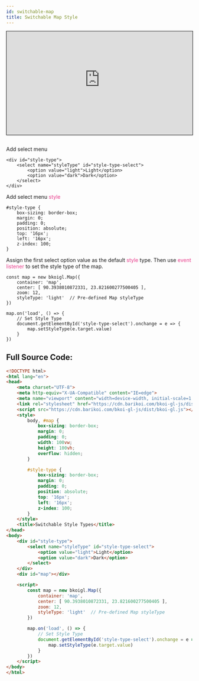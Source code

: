 ```yaml
---
id: switchable-map
title: Switchable Map Style
---
```


<iframe src="https://bkoi-gl-example-switchable-style-types.surge.sh/" width="100%" height="280px" frameborder="0" style="border:1px solid black" allowfullscreen></iframe>

##
Add select menu
```
<div id="style-type">
    <select name="styleType" id="style-type-select">
        <option value="light">Light</option>
        <option value="dark">Dark</option>
    </select>
</div>
```
Add select menu <span style="color:#e83e8c">style</span>
```
#style-type {
    box-sizing: border-box;
    margin: 0;
    padding: 0;
    position: absolute;
    top: '16px';
    left: '16px';
    z-index: 100;
}
```
Assign the first select option value as the default <span style="color:#e83e8c">style</span> type. Then use <span style="color:#e83e8c">event listener</span> to set the style type of the map.
``` JS
const map = new bkoigl.Map({
    container: 'map',
    center: [ 90.3938010872331, 23.821600277500405 ],
    zoom: 12,
    styleType: 'light'  // Pre-defined Map styleType
})

map.on('load', () => {
    // Set Style Type
    document.getElementById('style-type-select').onchange = e => {
        map.setStyleType(e.target.value)
    }
})
```
## Full Source Code:
``` html
<!DOCTYPE html>
<html lang="en">
<head>
    <meta charset="UTF-8">
    <meta http-equiv="X-UA-Compatible" content="IE=edge">
    <meta name="viewport" content="width=device-width, initial-scale=1.0">
    <link rel="stylesheet" href="https://cdn.barikoi.com/bkoi-gl-js/dist/bkoi-gl.css">
    <script src="https://cdn.barikoi.com/bkoi-gl-js/dist/bkoi-gl.js"></script>
    <style>
        body, #map {
            box-sizing: border-box;
            margin: 0;
            padding: 0;
            width: 100vw;
            height: 100vh;
            overflow: hidden;
        }

        #style-type {
            box-sizing: border-box;
            margin: 0;
            padding: 0;
            position: absolute;
            top: '16px';
            left: '16px';
            z-index: 100;
        }
    </style>
    <title>Switchable Style Types</title>
</head>
<body>
    <div id="style-type">
        <select name="styleType" id="style-type-select">
            <option value="light">Light</option>
            <option value="dark">Dark</option>
        </select>
    </div>
    <div id="map"></div>

    <script>
        const map = new bkoigl.Map({
            container: 'map',
            center: [ 90.3938010872331, 23.821600277500405 ],
            zoom: 12,
            styleType: 'light'  // Pre-defined Map styleType
        })

        map.on('load', () => {
            // Set Style Type
            document.getElementById('style-type-select').onchange = e => {
                map.setStyleType(e.target.value)
            }
        })
    </script>
</body>
</html>
```